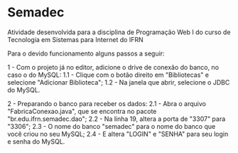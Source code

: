 # Semadec
Atividade desenvolvida para a disciplina de Programação Web I do curso de Tecnologia em Sistemas para Internet do IFRN

Para o devido funcionamento alguns passos a seguir:

1 - Com o projeto já no editor, adicione o drive de conexão do banco, no caso o do MySQL:
    1.1 - Clique com o botão direito em "Bibliotecas" e selecione "Adicionar Biblioteca";
    1.2 - Na janela que abrir, selecione o JDBC do MySQL.
    
2 - Preparando o banco para receber os dados:
    2.1 - Abra o arquivo "FabricaConexao.java", que se encontra no pacote "br.edu.ifrn.semadec.dao"; 
    2.2 - Na linha 19, altera a porta de "3307" para "3306";
    2.3 - O nome do banco "semadec" para o nome do banco que você criou no seu MySQL;
    2.4 - E altera "LOGIN" e "SENHA" para seu login e senha do MySQL.
    
  

